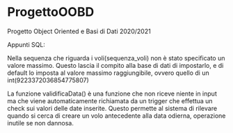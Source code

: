 # ProgettoOOBD
 Progetto Object Oriented e Basi di Dati 2020/2021


Appunti SQL:

Nella sequenza che riguarda i voli(sequenza_voli) non è stato specificato un valore massimo. Questo lascia il compito alla base di dati di impostarlo, e di default lo imposta al valore massimo raggiungibile, ovvero quello di un int(9223372036854775807)

La funzione validificaData() è una funzione che non riceve niente in input ma che viene automaticamente richiamata da un trigger che effettua un check sui valori delle date inserite. Questo permette al sistema di rilevare quando si cerca di creare un volo antecedente alla data odierna, operazione inutile se non dannosa.